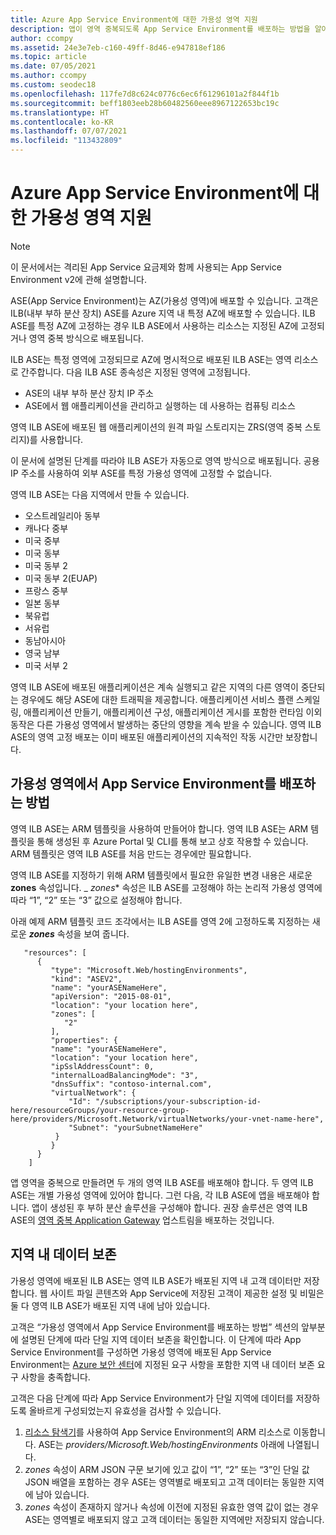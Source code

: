 ```yaml
---
title: Azure App Service Environment에 대한 가용성 영역 지원
description: 앱이 영역 중복되도록 App Service Environment를 배포하는 방법을 알아봅니다.
author: ccompy
ms.assetid: 24e3e7eb-c160-49ff-8d46-e947818ef186
ms.topic: article
ms.date: 07/05/2021
ms.author: ccompy
ms.custom: seodec18
ms.openlocfilehash: 117fe7d8c624c0776c6ec6f61296101a2f844f1b
ms.sourcegitcommit: beff1803eeb28b60482560eee8967122653bc19c
ms.translationtype: HT
ms.contentlocale: ko-KR
ms.lasthandoff: 07/07/2021
ms.locfileid: "113432809"
---
```

# <a name="availability-zone-support-for-app-service-environments"></a>Azure App Service Environment에 대한 가용성 영역 지원

> [!NOTE]
> 이 문서에서는 격리된 App Service 요금제와 함께 사용되는 App Service Environment v2에 관해 설명합니다.
> 

ASE(App Service Environment)는 AZ(가용성 영역)에 배포할 수 있습니다.  고객은 ILB(내부 부하 분산 장치) ASE를 Azure 지역 내 특정 AZ에 배포할 수 있습니다. ILB ASE를 특정 AZ에 고정하는 경우 ILB ASE에서 사용하는 리소스는 지정된 AZ에 고정되거나 영역 중복 방식으로 배포됩니다.  

ILB ASE는 특정 영역에 고정되므로 AZ에 명시적으로 배포된 ILB ASE는 영역 리소스로 간주합니다. 다음 ILB ASE 종속성은 지정된 영역에 고정됩니다.

- ASE의 내부 부하 분산 장치 IP 주소
- ASE에서 웹 애플리케이션을 관리하고 실행하는 데 사용하는 컴퓨팅 리소스

영역 ILB ASE에 배포된 웹 애플리케이션의 원격 파일 스토리지는 ZRS(영역 중복 스토리지)를 사용합니다.

이 문서에 설명된 단계를 따라야 ILB ASE가 자동으로 영역 방식으로 배포됩니다. 공용 IP 주소를 사용하여 외부 ASE를 특정 가용성 영역에 고정할 수 없습니다. 

영역 ILB ASE는 다음 지역에서 만들 수 있습니다.

- 오스트레일리아 동부
- 캐나다 중부
- 미국 중부
- 미국 동부
- 미국 동부 2
- 미국 동부 2(EUAP)
- 프랑스 중부 
- 일본 동부
- 북유럽
- 서유럽
- 동남아시아
- 영국 남부
- 미국 서부 2

영역 ILB ASE에 배포된 애플리케이션은 계속 실행되고 같은 지역의 다른 영역이 중단되는 경우에도 해당 ASE에 대한 트래픽을 제공합니다.  애플리케이션 서비스 플랜 스케일링, 애플리케이션 만들기, 애플리케이션 구성, 애플리케이션 게시를 포함한 런타임 이외 동작은 다른 가용성 영역에서 발생하는 중단의 영향을 계속 받을 수 있습니다. 영역 ILB ASE의 영역 고정 배포는 이미 배포된 애플리케이션의 지속적인 작동 시간만 보장합니다.

## <a name="how-to-deploy-an-app-service-environment-in-an-availability-zone"></a>가용성 영역에서 App Service Environment를 배포하는 방법 ##

영역 ILB ASE는 ARM 템플릿을 사용하여 만들어야 합니다. 영역 ILB ASE는 ARM 템플릿을 통해 생성된 후 Azure Portal 및 CLI를 통해 보고 상호 작용할 수 있습니다.  ARM 템플릿은 영역 ILB ASE를 처음 만드는 경우에만 필요합니다.

영역 ILB ASE를 지정하기 위해 ARM 템플릿에서 필요한 유일한 변경 내용은 새로운 **zones** 속성입니다. _ *_zones_** 속성은 ILB ASE를 고정해야 하는 논리적 가용성 영역에 따라 “1”, “2” 또는 “3” 값으로 설정해야 합니다.

아래 예제 ARM 템플릿 코드 조각에서는 ILB ASE를 영역 2에 고정하도록 지정하는 새로운 ***zones*** 속성을 보여 줍니다.

```
   "resources": [
      {
         "type": "Microsoft.Web/hostingEnvironments",
         "kind": "ASEV2",
         "name": "yourASENameHere",
         "apiVersion": "2015-08-01",
         "location": "your location here",
         "zones": [
            "2"
         ],
         "properties": {
         "name": "yourASENameHere",
         "location": "your location here",
         "ipSslAddressCount": 0,
         "internalLoadBalancingMode": "3",
         "dnsSuffix": "contoso-internal.com",
         "virtualNetwork": {
             "Id": "/subscriptions/your-subscription-id-here/resourceGroups/your-resource-group-here/providers/Microsoft.Network/virtualNetworks/your-vnet-name-here",
             "Subnet": "yourSubnetNameHere"
          }
         }
      }
    ]
```

앱 영역을 중복으로 만들려면 두 개의 영역 ILB ASE를 배포해야 합니다. 두 영역 ILB ASE는 개별 가용성 영역에 있어야 합니다. 그런 다음, 각 ILB ASE에 앱을 배포해야 합니다. 앱이 생성된 후 부하 분산 솔루션을 구성해야 합니다. 권장 솔루션은 영역 ILB ASE의 [영역 중복 Application Gateway](../../application-gateway/application-gateway-autoscaling-zone-redundant.md) 업스트림을 배포하는 것입니다. 

## <a name="in-region-data-residency"></a>지역 내 데이터 보존 ##

가용성 영역에 배포된 ILB ASE는 영역 ILB ASE가 배포된 지역 내 고객 데이터만 저장합니다. 웹 사이트 파일 콘텐츠와 App Service에 저장된 고객이 제공한 설정 및 비밀은 둘 다 영역 ILB ASE가 배포된 지역 내에 남아 있습니다.

고객은 “가용성 영역에서 App Service Environment를 배포하는 방법” 섹션의 앞부분에 설명된 단계에 따라 단일 지역 데이터 보존을 확인합니다. 이 단계에 따라 App Service Environment를 구성하면 가용성 영역에 배포된 App Service Environment는 [Azure 보안 센터](https://azuredatacentermap.azurewebsites.net/)에 지정된 요구 사항을 포함한 지역 내 데이터 보존 요구 사항을 충족합니다.

고객은 다음 단계에 따라 App Service Environment가 단일 지역에 데이터를 저장하도록 올바르게 구성되었는지 유효성을 검사할 수 있습니다. 

1. [리소스 탐색기](https://resources.azure.com)를 사용하여 App Service Environment의 ARM 리소스로 이동합니다.  ASE는 *providers/Microsoft.Web/hostingEnvironments* 아래에 나열됩니다.
2. *zones* 속성이 ARM JSON 구문 보기에 있고 값이 “1”, “2” 또는 “3”인 단일 값 JSON 배열을 포함하는 경우 ASE는 영역별로 배포되고 고객 데이터는 동일한 지역에 남아 있습니다.
2. *zones* 속성이 존재하지 않거나 속성에 이전에 지정된 유효한 영역 값이 없는 경우 ASE는 영역별로 배포되지 않고 고객 데이터는 동일한 지역에만 저장되지 않습니다.
